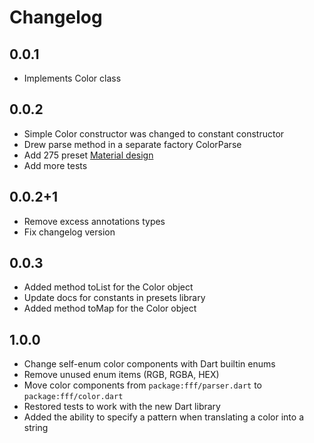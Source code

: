 # Changelog

## 0.0.1

- Implements Color class

## 0.0.2

- Simple Color constructor was changed to constant constructor
- Drew parse method in a separate factory ColorParse
- Add 275 preset [Material design](http://www.google.com/design/spec/style/color.html)
- Add more tests

## 0.0.2+1

- Remove excess annotations types
- Fix changelog version 

## 0.0.3

- Added method toList for the Color object
- Update docs for constants in presets library
- Added method toMap for the Color object

## 1.0.0

- Change self-enum color components with Dart builtin enums
- Remove unused enum items (RGB, RGBA, HEX)
- Move color components from `package:fff/parser.dart` to `package:fff/color.dart`
- Restored tests to work with the new Dart library
- Added the ability to specify a pattern when translating a color into a string
